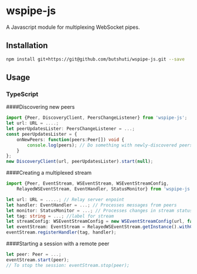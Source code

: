 # wspipe-js
A Javascript module for multiplexing WebSocket pipes.
## Installation 
```sh
npm install git+https://git@github.com/butshuti/wspipe-js.git --save
```
## Usage

### TypeScript
####Discovering new peers
```typescript
import {Peer, DiscoveryClient, PeersChangeListener} from 'wspipe-js';
let url: URL = ....;
let peerUpdatesLister: PeersChangeListener = ...; 
const peerUpdatesLister = {
	onNewPeers: function(peers:Peer[]) void {
		console.log(peers);	// Do something with newly-discovered peers.
	}
};
new DiscoveryClient(url, peerUpdatesLister).start(null);
```

####Creating a multiplexed stream
```typescript
import {Peer, EventStream, WSEventStream, WSEventStreamConfig, 
    RelayedWSEventStream, EventHandler, StatusMonitor} from 'wspipe-js';

let url: URL = .....; // Relay server enpoint
let handler: EventHandler = ...; // Processes messages from peers
let monitor: StatusMonitor = ...; // Processes changes in stream status
let tag: string = ...; //label for stream
let streamConfig: WSEventStreamConfig = new WSEventStreamConfig(url, false);
let eventStream: EventStream = RelayedWSEventStream.getInstance().withConfig(streamConfig).withStatusMonitor(monitor);
eventStream.registerHandler(tag, handler);
```

####Starting a session with a remote peer
```typescript
let peer: Peer = ...;
eventStream.start(peer);
// To stop the session: eventStream.stop(peer);
```

